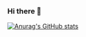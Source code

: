 ### Hi there 👋
[![Anurag's GitHub stats](https://github-readme-stats.vercel.app/api?username=Fleurxxx&show_icons=true&theme=radical)](https://github.com/anuraghazra/github-readme-stats)

<!--
**Fleurxxx/Fleurxxx** is a ✨ _special_ ✨ repository because its `README.md` (this file) appears on your GitHub profile.

Here are some ideas to get you started:

- 🔭 I’m currently working on ...
- 🌱 I’m currently learning ...
- 👯 I’m looking to collaborate on ...
- 🤔 I’m looking for help with ...
- 💬 Ask me about ...
- 📫 How to reach me: ...
- 😄 Pronouns: ...
- ⚡ Fun fact: ...
-->
